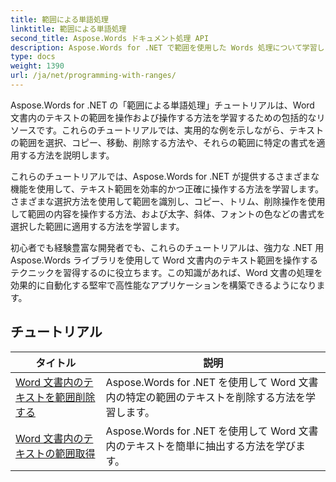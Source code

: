 ```yaml
---
title: 範囲による単語処理
linktitle: 範囲による単語処理
second_title: Aspose.Words ドキュメント処理 API
description: Aspose.Words for .NET で範囲を使用した Words 処理について学習します。ステップバイステップのチュートリアルとサンプル コードを使用して、Word 文書内の特定の範囲のテキストを操作および書式設定する方法を学習します。
type: docs
weight: 1390
url: /ja/net/programming-with-ranges/
---
```

Aspose.Words for .NET の「範囲による単語処理」チュートリアルは、Word 文書内のテキストの範囲を操作および操作する方法を学習するための包括的なリソースです。これらのチュートリアルでは、実用的な例を示しながら、テキストの範囲を選択、コピー、移動、削除する方法や、それらの範囲に特定の書式を適用する方法を説明します。

これらのチュートリアルでは、Aspose.Words for .NET が提供するさまざまな機能を使用して、テキスト範囲を効率的かつ正確に操作する方法を学習します。さまざまな選択方法を使用して範囲を識別し、コピー、トリム、削除操作を使用して範囲の内容を操作する方法、および太字、斜体、フォントの色などの書式を選択した範囲に適用する方法を学習します。

初心者でも経験豊富な開発者でも、これらのチュートリアルは、強力な .NET 用 Aspose.Words ライブラリを使用して Word 文書内のテキスト範囲を操作するテクニックを習得するのに役立ちます。この知識があれば、Word 文書の処理を効果的に自動化する堅牢で高性能なアプリケーションを構築できるようになります。

 ## チュートリアル
| タイトル | 説明 |
| --- | --- |
| [Word 文書内のテキストを範囲削除する](./ranges-delete-text/) | Aspose.Words for .NET を使用して Word 文書内の特定の範囲のテキストを削除する方法を学習します。 |
| [Word 文書内のテキストの範囲取得](./ranges-get-text/) | Aspose.Words for .NET を使用して Word 文書内のテキストを簡単に抽出する方法を学びます。 |